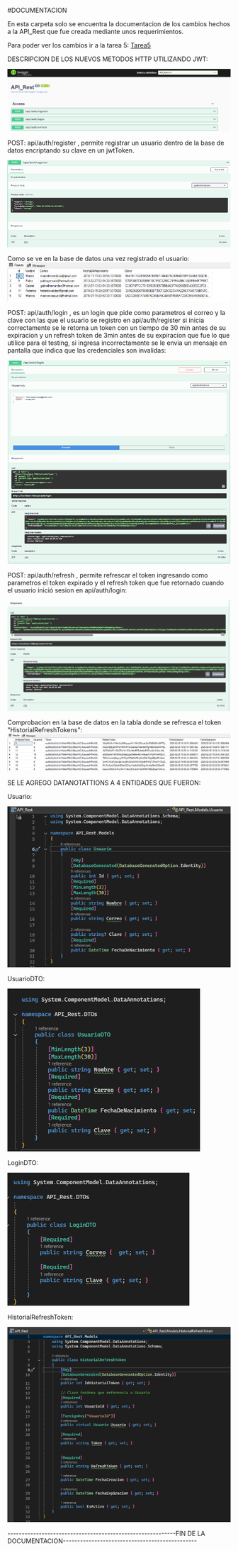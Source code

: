 #DOCUMENTACION

En esta carpeta solo se encuentra la documentacion de los cambios hechos a la API_Rest que fue creada mediante unos requerimientos.

Para poder ver los cambios ir a la tarea 5: [Tarea5](https://github.com/Emanuel-hub-developer/CSharpIntermedioPractices/tree/main/tareaPractica5/API_Rest/API_Rest/API_Rest)

DESCRIPCION DE LOS NUEVOS METODOS HTTP UTILIZANDO JWT:

![image alt](https://github.com/Emanuel-hub-developer/CSharpIntermedioPractices/blob/2e55611e2c47b0bdf0c632242f1c97211f625d17/tareaPractica6/ImagesReferencesForDocumentation/swagger_Access.png)

POST: api/auth/register , permite registrar un usuario dentro de la base de datos encriptando su clave en un jwtToken.

![image alt](https://github.com/Emanuel-hub-developer/CSharpIntermedioPractices/blob/2e55611e2c47b0bdf0c632242f1c97211f625d17/tareaPractica6/ImagesReferencesForDocumentation/register_JWT.png)

Como se ve en la base de datos una vez registrado el usuario: 
![image alt](https://github.com/Emanuel-hub-developer/CSharpIntermedioPractices/blob/3eaacf4f825d6ca186e77bea04e9742bba4286f1/tareaPractica6/ImagesReferencesForDocumentation/dbExampleJwt.png)

POST: api/auth/login , es un login que pide como parametros el correo y la clave con las que el usuario se registro en api/auth/register 
si inicia correctamente se le retorna un token con un tiempo de 30 min antes de su expiracion y un refresh token de 3min antes de su expiracion
que fue lo que utilice para el testing, si ingresa incorrectamente se le envia un mensaje en pantalla que indica que las credenciales son invalidas:

![image alt](https://github.com/Emanuel-hub-developer/CSharpIntermedioPractices/blob/3eaacf4f825d6ca186e77bea04e9742bba4286f1/tareaPractica6/ImagesReferencesForDocumentation/loginDTO.png)

POST: api/auth/refresh , permite refrescar el token ingresando como parametros el token expirado y el refresh token 
que fue retornado cuando el usuario inició sesion en api/auth/login:

![image alt](https://github.com/Emanuel-hub-developer/CSharpIntermedioPractices/blob/3eaacf4f825d6ca186e77bea04e9742bba4286f1/tareaPractica6/ImagesReferencesForDocumentation/RefreshToken.png)

Comprobacion en la base de datos en la tabla donde se refresca el token "HistorialRefreshTokens":
![image alt](https://github.com/Emanuel-hub-developer/CSharpIntermedioPractices/blob/3eaacf4f825d6ca186e77bea04e9742bba4286f1/tareaPractica6/ImagesReferencesForDocumentation/refreshTokenExampleDb.png)



SE LE AGREGO DATANOTATTIONS A 4 ENTIDADES QUE FUERON:

Usuario:

![image alt](https://github.com/Emanuel-hub-developer/CSharpIntermedioPractices/blob/124b2210d558ecabe7033fe9963974fc878718b4/tareaPractica6/ImagesReferencesForDocumentation/user_ApiRest.png)

UsuarioDTO: 

![image alt](https://github.com/Emanuel-hub-developer/CSharpIntermedioPractices/blob/124b2210d558ecabe7033fe9963974fc878718b4/tareaPractica6/ImagesReferencesForDocumentation/Usuario_DTO.png)

LoginDTO: 

![image alt](https://github.com/Emanuel-hub-developer/CSharpIntermedioPractices/blob/124b2210d558ecabe7033fe9963974fc878718b4/tareaPractica6/ImagesReferencesForDocumentation/DTOLogin.png)

HistorialRefreshToken:

![image alt](https://github.com/Emanuel-hub-developer/CSharpIntermedioPractices/blob/124b2210d558ecabe7033fe9963974fc878718b4/tareaPractica6/ImagesReferencesForDocumentation/Historial%20Refresh.png)


-----------------------------------------------------------FIN DE LA DOCUMENTACION-----------------------------------------------
